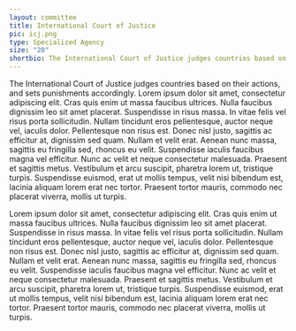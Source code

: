 ```yaml
---
layout: committee
title: International Court of Justice
pic: icj.png
type: Specialized Agency
size: "20"
shortbio: The International Court of Justice judges countries based on their actions, and sets punishments accordingly.
---
```


The International Court of Justice judges countries based on their actions, and sets punishments accordingly. Lorem ipsum dolor sit amet, consectetur adipiscing elit. Cras quis enim ut massa faucibus ultrices. Nulla faucibus dignissim leo sit amet placerat. Suspendisse in risus massa. In vitae felis vel risus porta sollicitudin. Nullam tincidunt eros pellentesque, auctor neque vel, iaculis dolor. Pellentesque non risus est. Donec nisl justo, sagittis ac efficitur at, dignissim sed quam. Nullam et velit erat. Aenean nunc massa, sagittis eu fringilla sed, rhoncus eu velit. Suspendisse iaculis faucibus magna vel efficitur. Nunc ac velit et neque consectetur malesuada. Praesent et sagittis metus. Vestibulum et arcu suscipit, pharetra lorem ut, tristique turpis. Suspendisse euismod, erat ut mollis tempus, velit nisi bibendum est, lacinia aliquam lorem erat nec tortor. Praesent tortor mauris, commodo nec placerat viverra, mollis ut turpis.

Lorem ipsum dolor sit amet, consectetur adipiscing elit. Cras quis enim ut massa faucibus ultrices. Nulla faucibus dignissim leo sit amet placerat. Suspendisse in risus massa. In vitae felis vel risus porta sollicitudin. Nullam tincidunt eros pellentesque, auctor neque vel, iaculis dolor. Pellentesque non risus est. Donec nisl justo, sagittis ac efficitur at, dignissim sed quam. Nullam et velit erat. Aenean nunc massa, sagittis eu fringilla sed, rhoncus eu velit. Suspendisse iaculis faucibus magna vel efficitur. Nunc ac velit et neque consectetur malesuada. Praesent et sagittis metus. Vestibulum et arcu suscipit, pharetra lorem ut, tristique turpis. Suspendisse euismod, erat ut mollis tempus, velit nisi bibendum est, lacinia aliquam lorem erat nec tortor. Praesent tortor mauris, commodo nec placerat viverra, mollis ut turpis.
